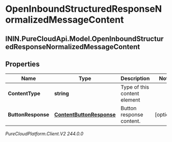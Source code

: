 # OpenInboundStructuredResponseNormalizedMessageContent

## ININ.PureCloudApi.Model.OpenInboundStructuredResponseNormalizedMessageContent

## Properties

|Name | Type | Description | Notes|
|------------ | ------------- | ------------- | -------------|
| **ContentType** | **string** | Type of this content element | |
| **ButtonResponse** | [**ContentButtonResponse**](ContentButtonResponse) | Button response content. | [optional] |



_PureCloudPlatform.Client.V2 244.0.0_
